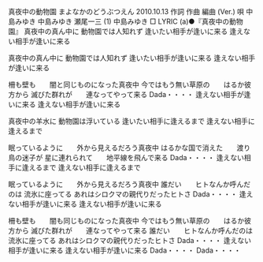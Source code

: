 真夜中の動物園
まよなかのどうぶつえん
2010.10.13
作詞  作曲  編曲 (Ver.)   唄
中島みゆき   中島みゆき   瀬尾一三 (1)
中島みゆき
□ LYRIC (a)●『真夜中の動物園』
真夜中の真ん中に
動物園では人知れず
逢いたい相手が逢いに来る
逢えない相手が逢いに来る

真夜中の真ん中に
動物園では人知れず
逢いたい相手が逢いに来る
逢えない相手が逢いに来る

柵も壁も　　闇と同じものになった真夜中
今ではもう無い草原の　　はるか彼方から
滅びた群れが　　連なってやって来る
Dada・・・・
逢えない相手が逢いに来る
逢えない相手が逢いに来る

真夜中の羊水に
動物園は浮いている
逢いたい相手に逢えるまで
逢えない相手に逢えるまで

眠っているように　　外から見えるだろう真夜中
はるかな国で消えた　　渡り鳥の迷子が
星に連れられて　　地平線を飛んで来る
Dada・・・・
逢えない相手に逢えるまで
逢えない相手に逢えるまで

眠っているように　　外から見えるだろう真夜中
誰だい　　ヒトなんか呼んだのは
流氷に座ってる
あれはシロクマの親代りだったヒトさ
Dada・・・・
逢えない相手が逢いに来る
逢えない相手が逢いに来る

柵も壁も　　闇も同じものになった真夜中
今ではもう無い草原の　　はるか彼方から
滅びた群れが　　連なってやって来る
誰だい　　ヒトなんか呼んだのは
流氷に座ってる
あれはシロクマの親代りだったヒトさ
Dada・・・・
逢えない相手が逢いに来る
逢えない相手が逢いに来る
Dada・・・・
Dada・・・・